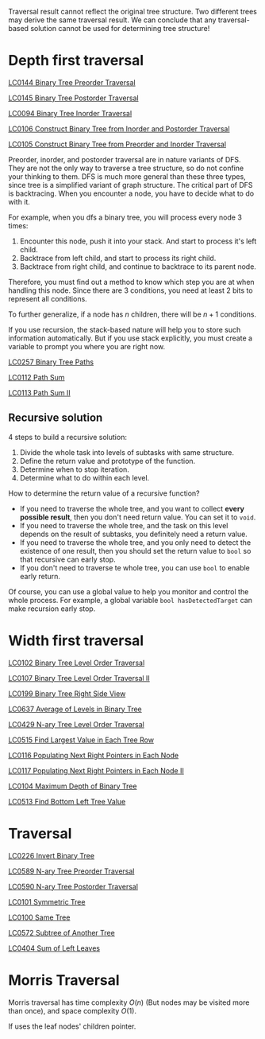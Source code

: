 Traversal result cannot reflect the original tree structure. Two different trees may derive the same traversal result. We can conclude that any traversal-based solution cannot be used for determining tree structure!

# Depth first traversal

[LC0144 Binary Tree Preorder Traversal](../Problems/LC/LC0144.md)

[LC0145 Binary Tree Postorder Traversal](../Problems/LC/LC0145.md)

[LC0094 Binary Tree Inorder Traversal](../Problems/LC/LC0094.md)

[LC0106 Construct Binary Tree from Inorder and Postorder Traversal](../Problems/LC/LC0106.md)

[LC0105 Construct Binary Tree from Preorder and Inorder Traversal](../Problems/LC/LC0105.md)

Preorder, inorder, and postorder traversal are in nature variants of DFS. They are not the only way to traverse a tree structure, so do not confine your thinking to them.
DFS is much more general than these three types, since tree is a simplified variant of graph structure.
The critical part of DFS is backtracing. When you encounter a node, you have to decide what to do with it.

For example, when you dfs a binary tree, you will process every node 3 times:

1. Encounter this node, push it into your stack. And start to process it's left child.
2. Backtrace from left child, and start to process its right child.
3. Backtrace from right child, and continue to backtrace to its parent node.

Therefore, you must find out a method to know which step you are at when handling this node. Since there are 3 conditions, you need at least 2 bits to represent all conditions.

To further generalize, if a node has $n$ children, there will be $n+1$ conditions. 

If you use recursion, the stack-based nature will help you to store such information automatically. But if you use stack explicitly, you  must create a variable to prompt you where you are right now.

[LC0257 Binary Tree Paths](../Problems/LC/LC0257.md)

[LC0112 Path Sum](../Problems/LC/LC0112.md)

[LC0113 Path Sum II](../Problems/LC/LC0113.md)

## Recursive solution

4 steps to build a recursive solution:

1. Divide the whole task into levels of subtasks with same structure.
2. Define the return value and prototype of the function.
3. Determine when to stop iteration.
4. Determine what to do within each level.

How to determine the return value of a recursive function?

- If you need to traverse the whole tree, and you want to collect **every possible result**, then you don't need return value. You can set it to `void`.
- If you need to traverse the whole tree, and the task on this level depends on the result of subtasks, you definitely need a return value.
- If you need to traverse the whole tree, and you only need to detect the existence of one result, then you should set the return value to `bool` so that recursive can early stop.
- If you don't need to traverse te whole tree, you can use `bool` to enable early return.

Of course, you can use a global value to help you monitor and control the whole process. For example, a global variable `bool hasDetectedTarget` can make recursion early stop.

# Width first traversal

[LC0102 Binary Tree Level Order Traversal](../Problems/LC/LC0102.md)

[LC0107 Binary Tree Level Order Traversal II](../Problems/LC/LC0107.md)

[LC0199 Binary Tree Right Side View](../Problems/LC/LC0199.md)

[LC0637 Average of Levels in Binary Tree](../Problems/LC/LC0637.md)

[LC0429 N-ary Tree Level Order Traversal](../Problems/LC/LC0429.md)

[LC0515 Find Largest Value in Each Tree Row](../Problems/LC/LC0515.md)

[LC0116 Populating Next Right Pointers in Each Node](../Problems/LC/LC0116.md)

[LC0117 Populating Next Right Pointers in Each Node II](../Problems/LC/LC0117.md)

[LC0104 Maximum Depth of Binary Tree](../Problems/LC/LC0104.md)

[LC0513 Find Bottom Left Tree Value](../Problems/LC/LC0513.md)

# Traversal

[LC0226 Invert Binary Tree](../Problems/LC/LC0226.md)

[LC0589 N-ary Tree Preorder Traversal](../Problems/LC/LC0589.md)

[LC0590 N-ary Tree Postorder Traversal](../Problems/LC/LC0590.md)

[LC0101 Symmetric Tree](../Problems/LC/LC0101.md)

[LC0100 Same Tree](../Problems/LC/LC0100.md)

[LC0572 Subtree of Another Tree](../Problems/LC/LC0572.md)

[LC0404 Sum of Left Leaves](../Problems/LC/LC0404.md)

# Morris Traversal

Morris traversal has time complexity $O(n)$ (But nodes may be visited more than once), and space complexity $O(1)$.

If uses the leaf nodes' children pointer.